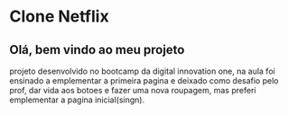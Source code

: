<h1> Clone Netflix</h1>

<h2>Olá, bem vindo ao meu projeto </h2>
projeto desenvolvido no bootcamp da digital innovation one,
na aula foi ensinado a emplementar a primeira pagina e deixado 
como desafio pelo prof, dar vida aos botoes e fazer uma nova roupagem,
mas preferi emplementar a pagina inicial(singn).

